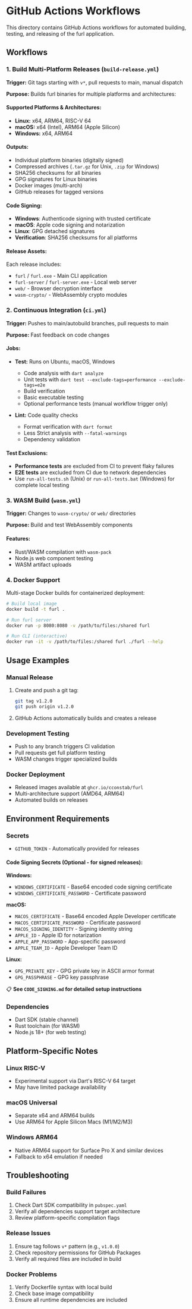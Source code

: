 # GitHub Actions Workflows

This directory contains GitHub Actions workflows for automated building, testing, and releasing of the furl application.

## Workflows

### 1. Build Multi-Platform Releases (`build-release.yml`)

**Trigger:** Git tags starting with `v*`, pull requests to main, manual dispatch

**Purpose:** Builds furl binaries for multiple platforms and architectures:

#### Supported Platforms & Architectures:
- **Linux:** x64, ARM64, RISC-V 64
- **macOS:** x64 (Intel), ARM64 (Apple Silicon)  
- **Windows:** x64, ARM64

#### Outputs:
- Individual platform binaries (digitally signed)
- Compressed archives (`.tar.gz` for Unix, `.zip` for Windows)
- SHA256 checksums for all binaries
- GPG signatures for Linux binaries
- Docker images (multi-arch)
- GitHub releases for tagged versions

#### Code Signing:
- **Windows**: Authenticode signing with trusted certificate
- **macOS**: Apple code signing and notarization
- **Linux**: GPG detached signatures
- **Verification**: SHA256 checksums for all platforms

#### Release Assets:
Each release includes:
- `furl` / `furl.exe` - Main CLI application
- `furl-server` / `furl-server.exe` - Local web server
- `web/` - Browser decryption interface
- `wasm-crypto/` - WebAssembly crypto modules

### 2. Continuous Integration (`ci.yml`)

**Trigger:** Pushes to main/autobuild branches, pull requests to main

**Purpose:** Fast feedback on code changes

#### Jobs:
- **Test:** Runs on Ubuntu, macOS, Windows
  - Code analysis with `dart analyze`
  - Unit tests with `dart test --exclude-tags=performance --exclude-tags=e2e`
  - Build verification
  - Basic executable testing
  - Optional performance tests (manual workflow trigger only)

- **Lint:** Code quality checks
  - Format verification with `dart format`
  - Less Strict analysis with `--fatal-warnings `
  - Dependency validation

#### Test Exclusions:
- **Performance tests** are excluded from CI to prevent flaky failures
- **E2E tests** are excluded from CI due to network dependencies
- Use `run-all-tests.sh` (Unix) or `run-all-tests.bat` (Windows) for complete local testing

### 3. WASM Build (`wasm.yml`)

**Trigger:** Changes to `wasm-crypto/` or `web/` directories

**Purpose:** Build and test WebAssembly components

#### Features:
- Rust/WASM compilation with `wasm-pack`
- Node.js web component testing
- WASM artifact uploads

### 4. Docker Support

Multi-stage Docker builds for containerized deployment:

```bash
# Build local image
docker build -t furl .

# Run furl server
docker run -p 8080:8080 -v /path/to/files:/shared furl

# Run CLI (interactive)
docker run -it -v /path/to/files:/shared furl ./furl --help
```

## Usage Examples

### Manual Release
1. Create and push a git tag:
   ```bash
   git tag v1.2.0
   git push origin v1.2.0
   ```
2. GitHub Actions automatically builds and creates a release

### Development Testing
- Push to any branch triggers CI validation
- Pull requests get full platform testing
- WASM changes trigger specialized builds

### Docker Deployment
- Released images available at `ghcr.io/cconstab/furl`
- Multi-architecture support (AMD64, ARM64)
- Automated builds on releases

## Environment Requirements

### Secrets
- `GITHUB_TOKEN` - Automatically provided for releases

#### Code Signing Secrets (Optional - for signed releases):

**Windows:**
- `WINDOWS_CERTIFICATE` - Base64 encoded code signing certificate
- `WINDOWS_CERTIFICATE_PASSWORD` - Certificate password

**macOS:**
- `MACOS_CERTIFICATE` - Base64 encoded Apple Developer certificate
- `MACOS_CERTIFICATE_PASSWORD` - Certificate password
- `MACOS_SIGNING_IDENTITY` - Signing identity string
- `APPLE_ID` - Apple ID for notarization
- `APPLE_APP_PASSWORD` - App-specific password
- `APPLE_TEAM_ID` - Apple Developer Team ID

**Linux:**
- `GPG_PRIVATE_KEY` - GPG private key in ASCII armor format
- `GPG_PASSPHRASE` - GPG key passphrase

📋 **See `CODE_SIGNING.md` for detailed setup instructions**

### Dependencies
- Dart SDK (stable channel)
- Rust toolchain (for WASM)
- Node.js 18+ (for web testing)

## Platform-Specific Notes

### Linux RISC-V
- Experimental support via Dart's RISC-V 64 target
- May have limited package availability

### macOS Universal
- Separate x64 and ARM64 builds
- Use ARM64 for Apple Silicon Macs (M1/M2/M3)

### Windows ARM64
- Native ARM64 support for Surface Pro X and similar devices
- Fallback to x64 emulation if needed

## Troubleshooting

### Build Failures
1. Check Dart SDK compatibility in `pubspec.yaml`
2. Verify all dependencies support target architecture
3. Review platform-specific compilation flags

### Release Issues
1. Ensure tag follows `v*` pattern (e.g., `v1.0.0`)
2. Check repository permissions for GitHub Packages
3. Verify all required files are included in build

### Docker Problems
1. Verify Dockerfile syntax with local build
2. Check base image compatibility
3. Ensure all runtime dependencies are included
